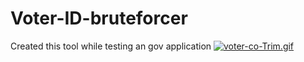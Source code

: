# Voter-ID-bruteforcer
Created this tool while testing an gov application
[![voter-co-Trim.gif](https://i.postimg.cc/SxVdX9Xs/voter-co-Trim.gif)](https://postimg.cc/nXjBgCGb)
